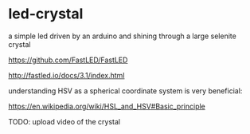 # led-crystal
a simple led driven by an arduino and shining through a large selenite crystal


https://github.com/FastLED/FastLED

http://fastled.io/docs/3.1/index.html

understanding HSV as a spherical coordinate system is very beneficial:

https://en.wikipedia.org/wiki/HSL_and_HSV#Basic_principle

TODO: upload video of the crystal
